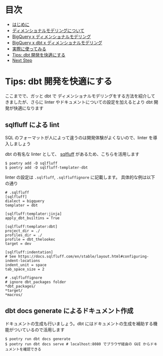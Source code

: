 # 目次

- [はじめに](./dev.md)
- [ディメンショナルモデリングについて](./dev_01dim.md)
- [BigQuery x ディメンショナルモデリング](./dev_02bigquery.md)
- [BigQuery x dbt x ディメンショナルモデリング](./dev_03dbt.md)
- [実際に使ってみる](./dev_04query.md)
- [Tips: dbt 開発を快適にする](./dev_05dbt_tips.md)
- [Next Step](./dev_06next_step.md)

# Tips: dbt 開発を快適にする

ここまでで、ガッと dbt で ディメンショナルモデリングをする方法を紹介してきましたが、さらに linter やドキュメントについての設定を加えるとより dbt 開発が快適になります

## sqlfluff による lint 

SQL のフォーマットが人によって違うのは開発体験がよくないので、linter を導入しましょう

dbt の有名な linter として、 [sqlfluff](https://github.com/sqlfluff/sqlfluff) があるため、こちらを活用します

```
$ poetry add -D sqlfluff
$ poetry add -D sqlfluff-templater-dbt
```

linter の設定は `.sqlfluff`, `.sqlfluffignore` に記載します。
具体的な例は以下の通り

```
# .sqlfluff
[sqlfluff]
dialect = bigquery
templater = dbt

[sqlfluff:templater:jinja]
apply_dbt_builtins = True

[sqlfluff:templater:dbt]
project_dir = ./
profiles_dir = ./
profile = dbt_thelookec
target = dev

[sqlfluff:indentation]
# See https://docs.sqlfluff.com/en/stable/layout.html#configuring-indent-locations
indent_unit = space
tab_space_size = 2
```

```
# .sqlfluffignore
# ignore dbt_packages folder
*dbt_packages/
*target/
*macros/
```

## dbt docs generate によるドキュメント作成

ドキュメントの生成も行いましょう。dbt にはドキュメントの生成を補助する機能がついているので活用します

```
$ poetry run dbt docs generate
$ poetry run dbt docs serve # localhost:8080 でブラウザ経由の GUI からドキュメントを確認できる
```
